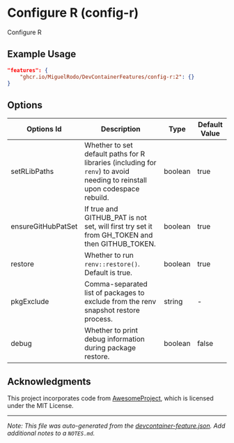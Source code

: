 
# Configure R (config-r)

Configure R

## Example Usage

```json
"features": {
    "ghcr.io/MiguelRodo/DevContainerFeatures/config-r:2": {}
}
```

## Options

| Options Id | Description | Type | Default Value |
|-----|-----|-----|-----|
| setRLibPaths | Whether to set default paths for R libraries (including for `renv`) to avoid needing to reinstall upon codespace rebuild. | boolean | true |
| ensureGitHubPatSet | If true and GITHUB_PAT is not set, will first try set it from GH_TOKEN and then GITHUB_TOKEN. | boolean | true |
| restore | Whether to run `renv::restore()`. Default is true. | boolean | true |
| pkgExclude | Comma-separated list of packages to exclude from the renv snapshot restore process. | string | - |
| debug | Whether to print debug information during package restore. | boolean | false |

## Acknowledgments

This project incorporates code from [AwesomeProject](https://github.com/rocker-org/devcontainer-features), which is licensed under the MIT License.


---

_Note: This file was auto-generated from the [devcontainer-feature.json](https://github.com/MiguelRodo/DevContainerFeatures/blob/main/src/config-r/devcontainer-feature.json).  Add additional notes to a `NOTES.md`._

